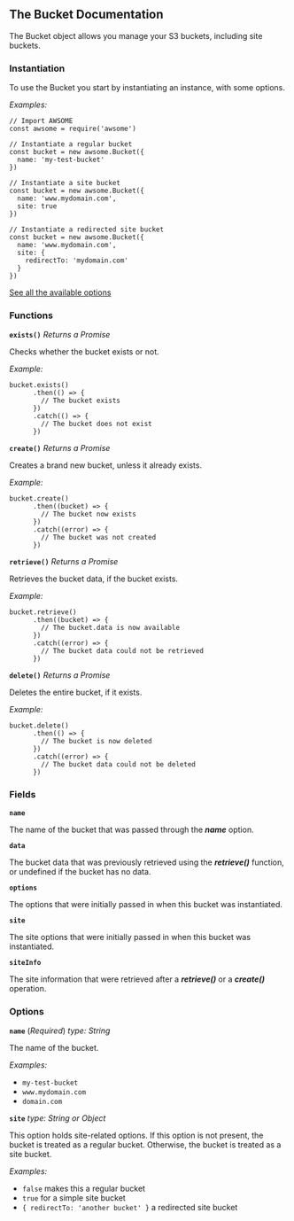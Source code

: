 ## The Bucket Documentation

The Bucket object allows you manage your S3 buckets, including site buckets.

### Instantiation

To use the Bucket you start by instantiating an instance, with some options.

*Examples:*

```
// Import AWSOME
const awsome = require('awsome')

// Instantiate a regular bucket
const bucket = new awsome.Bucket({
  name: 'my-test-bucket'
})

// Instantiate a site bucket
const bucket = new awsome.Bucket({
  name: 'www.mydomain.com',
  site: true
})

// Instantiate a redirected site bucket
const bucket = new awsome.Bucket({
  name: 'www.mydomain.com',
  site: {
    redirectTo: 'mydomain.com'
  }
})

```

[See all the available options](#options)

### Functions

**```exists()```**
*Returns a Promise*

Checks whether the bucket exists or not.

*Example:*

```
bucket.exists()
      .then(() => {
        // The bucket exists
      })
      .catch(() => {
        // The bucket does not exist
      })
```

**```create()```**
*Returns a Promise*

Creates a brand new bucket, unless it already exists.

*Example:*

```
bucket.create()
      .then((bucket) => {
        // The bucket now exists
      })
      .catch((error) => {
        // The bucket was not created
      })
```

**```retrieve()```**
*Returns a Promise*

Retrieves the bucket data, if the bucket exists.

*Example:*

```
bucket.retrieve()
      .then((bucket) => {
        // The bucket.data is now available
      })
      .catch((error) => {
        // The bucket data could not be retrieved
      })
```


**```delete()```**
*Returns a Promise*

Deletes the entire bucket, if it exists.

*Example:*

```
bucket.delete()
      .then(() => {
        // The bucket is now deleted
      })
      .catch((error) => {
        // The bucket data could not be deleted
      })
```

### Fields

**```name```**

The name of the bucket that was passed through the ***name*** option.

**```data```**

The bucket data that was previously retrieved using the ***retrieve()*** function, or undefined if the bucket has no data.

**```options```**

The options that were initially passed in when this bucket was instantiated.

**```site```**

The site options that were initially passed in when this bucket was instantiated.

**```siteInfo```**

The site information that were retrieved after a ***retrieve()*** or a ***create()*** operation.

### Options

**```name```** (*Required*)
*type: String*

The name of the bucket.

*Examples:*

- ```my-test-bucket```
- ```www.mydomain.com```
- ```domain.com```

**```site```**
*type: String or Object*

This option holds site-related options. If this option is not present, the bucket is treated as a regular bucket. Otherwise, the bucket is treated as a site bucket.

*Examples:*

- ```false``` makes this a regular bucket
- ```true``` for a simple site bucket
- ```{ redirectTo: 'another bucket' }``` a redirected site bucket
